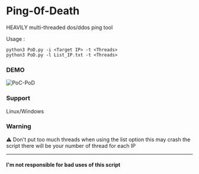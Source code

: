 # Ping-0f-Death
HEAVILY multi-threaded dos/ddos ping tool

Usage : 
```shell
python3 PoD.py -i <Target IP> -t <Threads>
python3 PoD.py -l List_IP.txt -t <Threads>
```

### DEMO


![PoC-PoD](https://user-images.githubusercontent.com/55347142/211563430-6071af20-46f4-473a-b5de-02344d070072.gif)


### Support

Linux/Windows

### Warning

⚠ Don't put too much threads when using the list option this may crash the script
          there will be your number of thread for each IP
_________________

#### I'm not responsible for bad uses of this script
